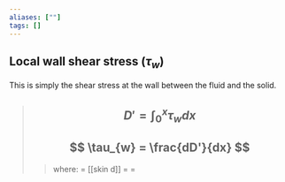 ```yaml
---
aliases: [""]
tags: []
---
```


## Local wall shear stress ($\tau_{w}$)

This is simply the shear stress at the wall between the fluid and the solid.

> ## $$ D' = \int^{x}_{0} \tau_{w} dx $$ 
> ## $$ \tau_{w} = \frac{dD'}{dx} $$
>> where:
>> $=$ [[skin d]]
>> $=$
>> $=$
